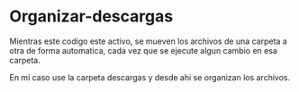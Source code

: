 # Organizar-descargas
Mientras este codigo este activo, se mueven los archivos de una carpeta a otra de forma automatica, cada vez que se ejecute algun cambio en esa carpeta.

En mi caso use la carpeta descargas y desde ahi se organizan los archivos.
